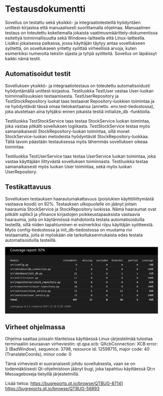 # Testausdokumentti
Sovellus on testattu sekä yksikkö- ja integraatiotesteillä hyödyntäen unittest-kirjastoa että manuaalisesti suorittamalla ohjelmaa. Manuaalinen testaus on toteutettu kokeilemalla jokaista vaatimusmäärittely-dokumentissa esitettyä toiminnallisuutta sekä Windows-laitteella että Linux-laitteella. Lisäksi jokaisessa paikassa, jossa käyttäjän täytyy antaa sovellukseen syötettä, on sovellukseen yritetty syöttää virheellisiä arvoja, kuten esimerkiksi numeroita tekstin sijasta ja tyhjiä syötteitä. Sovellus on läpäissyt kaikki nämä testit.

## Automatisoidut testit
Sovelluksen yksikkö- ja integraatiotestaus on toteutettu automatisoidusti hyödyntämällä unittest-kirjastoa. Testiluokka TestUser vastaa User-luokan toiminnallisuuksien testaamisesta. TestUserRepository ja TestStockRepository luokat taas testaavat Repository-luokkien toimintaa ja ne hyödyntävät tässä omaa tietokantaansa (annettu .env.test-tiedostossa), joka alustetaan aina tyhjäksi ennen jokaista testiä initialize_db -funktiolla.

Testiluokka TestStockService taas testaa StockService luokan toimintaa, joka vastaa pitkälti sovelluksen logiikasta. TestStockService testaa myös samanaikaisesti StockRepository-luokan toimintaa, sillä monet StockService-luokan metodeista hyödyntävät StockRepository-luokkaa. Tällä tavoin päästään testauksessa myös lähemmäs sovelluksen oikeaa toimintaa. 

Testiluokka TestUserService taas testaa UserService luokan toimintaa, joka vastaa käyttäjään liittyvästä sovelluksen toiminnasta. Testiluokka testaa samanaikaisesti myös luokan User toimintaa, sekä myös luokan UserRepository. 

## Testikattavuus
Sovelluksen testauksen haarautumakattavuus (poislukien käyttöliittymästä vastaava koodi) on 92%. Testauksen ulkopuolelle on jäänyt joitain haaraumia StockService ja StockRepository luokissa. Nämä haaraumat ovat pitkälti sqlite3 ja yfinance kirjastojen poikkeustapauksista vastaavia haaraumia, joita on käytännössä mahdotonta testata automatisoiduilla testeillä, sillä niiden tapahtuminen ei esimerkiksi riipu käyttäjän syötteestä. Myös config-tiedostossa ja init_db-tiedostossa on muutama rivi testaamatta, joita ei myöskään ole tarkoituksenmukaista edes testata automatisoiduilla testeillä.

![Testikattavuus](../images/testikattavuus.png)

## Virheet ohjelmassa
Ohjelma saattaa joissain tilanteissa käyttäessä Linux-järjestelmää tulostaa terminaaliin seuraavan virheviestin: 
qt.qpa.xcb: QXcbConnection: XCB error: 3 (BadWindow), sequence: 3798, resource id: 12598715, major code: 40 (TranslateCoords), minor code: 0

Tämä virheviesti ei suoranaisesti johdu sovelluksesta, vaan se on todennäköisesti Qt-ohjelmistoon jäänyt bugi, joka tapahtuu käyttäessä Qt:n Messageboxeja tietyillä järjestelmillä.

Lisää tietoa:
https://bugreports.qt.io/browse/QTBUG-87141<br>
https://bugreports.qt.io/browse/QTBUG-56893

